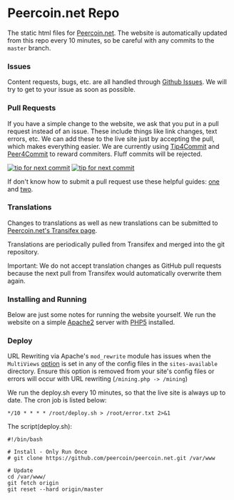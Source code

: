 Peercoin.net Repo
============
The static html files for [Peercoin.net](http://peercoin.net). The website is automatically updated from this repo every 10 minutes, so be careful with any commits to the `master` branch.


### Issues
Content requests, bugs, etc. are all handled through [Github Issues](https://github.com/peercoin/peercoin.net/issues). We will try to get to your issue as soon as possible.

### Pull Requests
If you have a simple change to the website, we ask that you put in a pull request instead of an issue. These include things like link changes, text errors, etc. We can add these to the live site just by accepting the pull, which makes everything easier. We are currently using [Tip4Commit](http://tip4commit.com/projects/222) and [Peer4Commit](http://peer4commit.com/projects/2) to reward commiters. Fluff commits will be rejected. 

[![tip for next commit](http://tip4commit.com/projects/222.svg)](http://tip4commit.com/projects/222) [![tip for next commit](http://peer4commit.com/projects/50.svg)](http://peer4commit.com/projects/50)

If don't know how to submit a pull request use these helpful guides: [one](https://help.github.com/articles/using-pull-requests) and [two](https://gun.io/blog/how-to-github-fork-branch-and-pull-request/). 

### Translations
Changes to translations as well as new translations can be submitted to
[Peercoin.net's Transifex page](https://www.transifex.com/projects/p/website-ppc/).

Translations are periodically pulled from Transifex and merged into the git repository.

Important: We do not accept translation changes as GitHub pull requests because the next
pull from Transifex would automatically overwrite them again.

### Installing and Running
Below are just some notes for running the website yourself. We run the website on a simple [Apache2](https://httpd.apache.org/) server with [PHP5](http://php.net/) installed.

### Deploy
URL Rewriting via Apache's ```mod_rewrite``` module has issues when the ```MultiViews``` [option](https://httpd.apache.org/docs/2.2/mod/core.html#options) is set in any of the config files in the ```sites-available``` directory. Ensure this option is removed from your site's config files or errors will occur with URL rewriting (```/mining.php -> /mining```)

We run the deploy.sh every 10 minutes, so that the live site is always up to date. The cron job is listed below:

	*/10 * * * * /root/deploy.sh > /root/error.txt 2>&1

The script(deploy.sh):

    #!/bin/bash

	# Install - Only Run Once
	# git clone https://github.com/peercoin/peercoin.net.git /var/www
	
	# Update
	cd /var/www/
	git fetch origin
	git reset --hard origin/master
